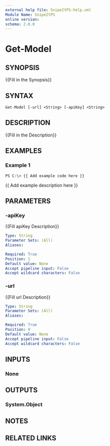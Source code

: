 ```yaml
---
external help file: SnipeItPS-help.xml
Module Name: SnipeItPS
online version: 
schema: 2.0.0
---
```


# Get-Model

## SYNOPSIS
{{Fill in the Synopsis}}

## SYNTAX

```
Get-Model [-url] <String> [-apiKey] <String>
```

## DESCRIPTION
{{Fill in the Description}}

## EXAMPLES

### Example 1
```
PS C:\> {{ Add example code here }}
```

{{ Add example description here }}

## PARAMETERS

### -apiKey
{{Fill apiKey Description}}

```yaml
Type: String
Parameter Sets: (All)
Aliases: 

Required: True
Position: 1
Default value: None
Accept pipeline input: False
Accept wildcard characters: False
```

### -url
{{Fill url Description}}

```yaml
Type: String
Parameter Sets: (All)
Aliases: 

Required: True
Position: 0
Default value: None
Accept pipeline input: False
Accept wildcard characters: False
```

## INPUTS

### None


## OUTPUTS

### System.Object

## NOTES

## RELATED LINKS

